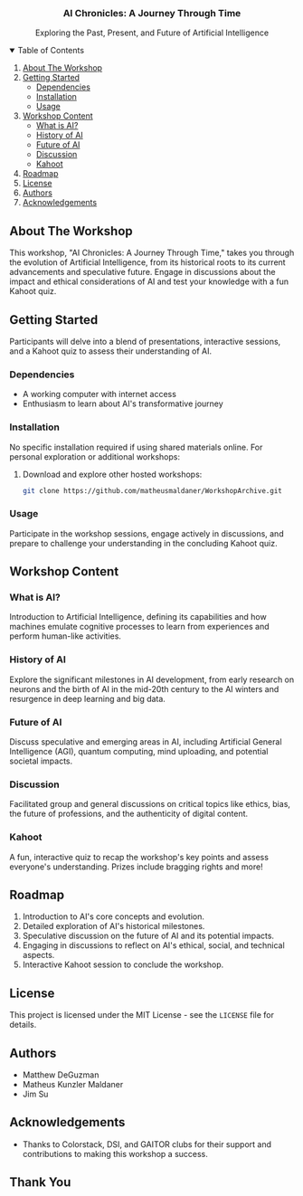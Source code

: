<!-- PROJECT LOGO -->
<br />
<p align="center">
  <h3 align="center">AI Chronicles: A Journey Through Time</h3>

  <p align="center">
    Exploring the Past, Present, and Future of Artificial Intelligence
  </p>
</p>

<!-- TABLE OF CONTENTS -->
<details open="open">
  <summary>Table of Contents</summary>
  <ol>
    <li>
      <a href="#about-the-workshop">About The Workshop</a>
    </li>
    <li>
      <a href="#getting-started">Getting Started</a>
      <ul>
        <li><a href="#dependencies">Dependencies</a></li>
        <li><a href="#installation">Installation</a></li>
        <li><a href="#usage">Usage</a></li>
      </ul>
    </li>
    <li>
      <a href="#workshop-content">Workshop Content</a>
      <ul>
        <li><a href="#what-is-ai">What is AI?</a></li>
        <li><a href="#history-of-ai">History of AI</a></li>
        <li><a href="#future-of-ai">Future of AI</a></li>
        <li><a href="#discussion">Discussion</a></li>
        <li><a href="#kahoot">Kahoot</a></li>
      </ul>
    </li>
    <li><a href="#roadmap">Roadmap</a></li>
    <li><a href="#license">License</a></li>
    <li><a href="#authors">Authors</a></li>
    <li><a href="#acknowledgements">Acknowledgements</a></li>
  </ol>
</details>

<!-- ABOUT THE WORKSHOP -->
## About The Workshop

This workshop, "AI Chronicles: A Journey Through Time," takes you through the evolution of Artificial Intelligence, from its historical roots to its current advancements and speculative future. Engage in discussions about the impact and ethical considerations of AI and test your knowledge with a fun Kahoot quiz.

<!-- GETTING STARTED -->
## Getting Started

Participants will delve into a blend of presentations, interactive sessions, and a Kahoot quiz to assess their understanding of AI.

### Dependencies

* A working computer with internet access
* Enthusiasm to learn about AI's transformative journey

### Installation

No specific installation required if using shared materials online. For personal exploration or additional workshops:

1. Download and explore other hosted workshops:
   ```sh
   git clone https://github.com/matheusmaldaner/WorkshopArchive.git
   ```

### Usage

Participate in the workshop sessions, engage actively in discussions, and prepare to challenge your understanding in the concluding Kahoot quiz.

<!-- WORKSHOP CONTENT -->
## Workshop Content

### What is AI?

Introduction to Artificial Intelligence, defining its capabilities and how machines emulate cognitive processes to learn from experiences and perform human-like activities.

### History of AI

Explore the significant milestones in AI development, from early research on neurons and the birth of AI in the mid-20th century to the AI winters and resurgence in deep learning and big data.

### Future of AI

Discuss speculative and emerging areas in AI, including Artificial General Intelligence (AGI), quantum computing, mind uploading, and potential societal impacts.

### Discussion

Facilitated group and general discussions on critical topics like ethics, bias, the future of professions, and the authenticity of digital content.

### Kahoot

A fun, interactive quiz to recap the workshop's key points and assess everyone's understanding. Prizes include bragging rights and more!

<!-- ROADMAP -->
## Roadmap

1. Introduction to AI's core concepts and evolution.
2. Detailed exploration of AI's historical milestones.
3. Speculative discussion on the future of AI and its potential impacts.
4. Engaging in discussions to reflect on AI's ethical, social, and technical aspects.
5. Interactive Kahoot session to conclude the workshop.

<!-- LICENSE -->
## License

This project is licensed under the MIT License - see the `LICENSE` file for details.

<!-- AUTHORS -->
## Authors

- Matthew DeGuzman
- Matheus Kunzler Maldaner
- Jim Su

<!-- ACKNOWLEDGEMENTS -->
## Acknowledgements

* Thanks to Colorstack, DSI, and GAITOR clubs for their support and contributions to making this workshop a success.

## Thank You
